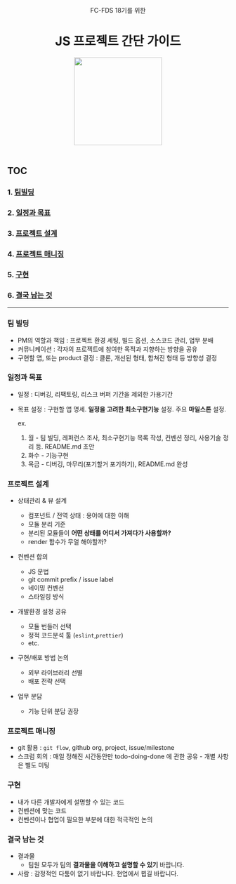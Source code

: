<div align=center>
  <p> FC-FDS 18기를 위한</p>
  <h1> JS 프로젝트 간단 가이드</h1>
  <img width=200 src="https://i.etsystatic.com/13517909/r/il/e028cc/1802571151/il_570xN.1802571151_kie1.jpg"/>
</div>

<br/>

## TOC

### 1. [팀빌딩](#팀-빌딩)

### 2. [일정과 목표](#일정과-목표)

### 3. [프로젝트 설계](#프로젝트-설계)

### 4. [프로젝트 매니징](#프로젝트-매니징)

### 5. [구현](#구현)

### 6. [결국 남는 것](#결국-남는-것)

----


### 팀 빌딩

- PM의 역할과 책임 : 프로젝트 환경 세팅, 빌드 옵션, 소스코드 관리, 업무 분배
- 커뮤니케이션 : 각자의 프로젝트에 참여한 목적과 지향하는 방향을 공유
- 구현할 앱, 또는 product 결정 : 클론, 개선된 형태, 합쳐진 형태 등 방향성 결정

### 일정과 목표

- 일정 : 디버깅, 리팩토링, 리스크 버퍼 기간을 제외한 가용기간
- 목표 설정 : 구현할 앱 명세. **일정을 고려한 최소구현기능** 설정. 주요 **마일스톤** 설정.

  ex.

  1. 월 - 팀 빌딩, 레퍼런스 조사, 최소구현기능 목록 작성, 컨벤션 정리, 사용기술 정리 등. README.md 초안
  2. 화수 - 기능구현
  3. 목금 - 디버깅, 마무리(포기할거 포기하기), README.md 완성

### 프로젝트 설계

- 상태관리 & 뷰 설계

  - 컴포넌트 / 전역 상태 : 용어에 대한 이해
  - 모듈 분리 기준
  - 분리된 모듈들이 **어떤 상태를 어디서 가져다가 사용할까?**
  - render 함수가 무얼 해야할까?

- 컨벤션 합의

  - JS 문법
  - git commit prefix / issue label
  - 네이밍 컨벤션
  - 스타일링 방식

- 개발환경 설정 공유

  - 모듈 번들러 선택
  - 정적 코드분석 툴 (`eslint`,`prettier`)
  - etc.

- 구현/배포 방법 논의

  - 외부 라이브러리 선별
  - 배포 전략 선택

- 업무 분담
  - 기능 단위 분담 권장

### 프로젝트 매니징

- git 활용 : `git flow`, github org, project, issue/milestone
- 스크럼 회의 : 매일 정해진 시간동안만 todo-doing-done 에 관한 공유 - 개별 사항은 별도 미팅

### 구현

- 내가 다른 개발자에게 설명할 수 있는 코드
- 컨벤션에 맞는 코드
- 컨벤션이나 협업이 필요한 부분에 대한 적극적인 논의

### 결국 남는 것

- 결과물
  - 팀원 모두가 팀의 **결과물을 이해하고 설명할 수 있기** 바랍니다.
- 사람 : 감정적인 다툼이 없기 바랍니다. 현업에서 뵙길 바랍니다.
